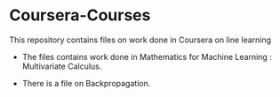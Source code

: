# Coursera-Courses
This repository contains files on work done in Coursera on line learning


* The files contains work done in  Mathematics for Machine Learning : Multivariate Calculus.

* There is a file on Backpropagation.
